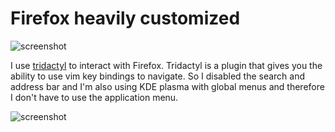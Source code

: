 # Firefox heavily customized

![screenshot](https://github.com/gNusd/dotfiles/tree/master/.mozilla/firefox/current/chrome/00firefox.png)

I use [tridactyl](https://github.com/tridactyl/tridactyl) to interact with Firefox. Tridactyl is a plugin that gives you the ability to use vim key bindings to navigate. So I disabled the search and address bar and I'm also using KDE plasma with global menus and therefore I don't have to use the application menu.


![screenshot](https://github.com/gNusd/dotfiles/tree/master/.mozilla/firefox/current/chrome/01firefox.png)

